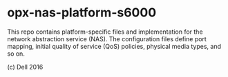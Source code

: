 opx-nas-platform-s6000
======================

This repo contains platform-specific files and implementation for the network abstraction service (NAS). The configuration files define port mapping, initial quality of service (QoS) policies, physical media types, and so on.

(c) Dell 2016
